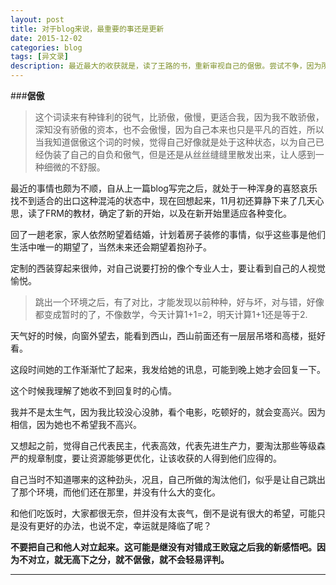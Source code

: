 ```yaml
---
layout: post
title: 对于blog来说，最重要的事还是更新
date: 2015-12-02
categories: blog
tags: [异文录]
description: 最近最大的收获就是，读了王路的书，重新审视自己的倨傲。尝试不争，因为所有的争，都太容易把自我和环境人事物对立起来。学习分享，学习向内心看。
---
```


###**倨傲**

>这个词读来有种锋利的锐气，比骄傲，傲慢，更适合我，因为我不敢骄傲，深知没有骄傲的资本，也不会傲慢，因为自己本来也只是平凡的百姓，所以当我知道倨傲这个词的时候，觉得自己好像就是处于这种状态，以为自己已经伪装了自己的自负和傲气，但是还是从丝丝缝缝里散发出来，让人感到一种细微的不舒服。

最近的事情也颇为不顺，自从上一篇blog写完之后，就处于一种浑身的喜怒哀乐找不到适合的出口这种混沌的状态中，现在回想起来，11月初还算静下来了几天心思，读了FRM的教材，确定了新的开始，以及在新开始里适应各种变化。

回了一趟老家，家人依然盼望着结婚，计划着房子装修的事情，似乎这些事是他们生活中唯一的期望了，当然未来还会期望着抱孙子。

定制的西装穿起来很帅，对自己说要打扮的像个专业人士，要让看到自己的人视觉愉悦。



>跳出一个环境之后，有了对比，才能发现以前种种，好与坏，对与错，好像都变成暂时的了，不像数学，今天计算1+1=2，明天计算1+1还是等于2.

天气好的时候，向窗外望去，能看到西山，西山前面还有一层层吊塔和高楼，挺好看。

这段时间她的工作渐渐忙了起来，我发给她的讯息，可能到晚上她才会回复一下。

这个时候我理解了她收不到回复时的心情。

我并不是太生气，因为我比较没心没肺，看个电影，吃顿好的，就会变高兴。因为相信，因为她也不希望我不高兴。

又想起之前，觉得自己代表民主，代表高效，代表先进生产力，要淘汰那些等级森严的规章制度，要让资源能够更优化，让该收获的人得到他们应得的。

自己当时不知道哪来的这种劲头，况且，自己所做的淘汰他们，似乎是让自己跳出了那个环境，而他们还在那里，并没有什么大的变化。

和他们吃饭时，大家都很无奈，但并没有太丧气，倒不是说有很大的希望，可能只是没有更好的办法，也说不定，幸运就是降临了呢？





**不要把自己和他人对立起来。这可能是继没有对错成王败寇之后我的新感悟吧。因为不对立，就无高下之分，就不倨傲，就不会轻易评判。**

----


